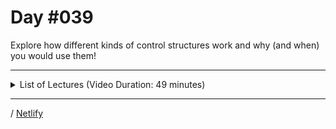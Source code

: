 # Day #039
Explore how different kinds of control structures work and why (and when) you would use them!

---

<details>
    <summary>List of Lectures (Video Duration: 49 minutes)</summary>
    <ul>
        <li>Practice Time: Setup & The "for" Loop</li>
        <li>Practice Time: The "for-of" Loop</li>
        <li>Practice Time: The "for-in" Loop</li>
        <li>Practice Time: The "while" Loop</li>
        <li>Module Summary</li>
        <li>Quiz 9 - Learning Checks: Loops</li>
    </ul>
</details>

---

/ [Netlify](https://dyrits-javascript-loops-in-action.netlify.app/)